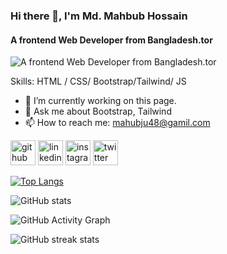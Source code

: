 ### Hi there 👋, I'm Md. Mahbub Hossain
#### A frontend Web Developer from Bangladesh.tor
![A frontend Web Developer from Bangladesh.tor](https://arturssmirnovs.github.io/github-profile-readme-generator/images/banner.png)


Skills: HTML / CSS/ Bootstrap/Tailwind/ JS

- 🔭 I’m currently working on this page. 
- 💬 Ask me about Bootstrap, Tailwind 
- 📫 How to reach me: mahubju48@gamil.com 


[<img src='https://cdn.jsdelivr.net/npm/simple-icons@3.0.1/icons/github.svg' alt='github' height='40'>](https://github.com/mahbubh0ssain)  [<img src='https://cdn.jsdelivr.net/npm/simple-icons@3.0.1/icons/linkedin.svg' alt='linkedin' height='40'>](https://www.linkedin.com/in/mahbubh0ssain/)  [<img src='https://cdn.jsdelivr.net/npm/simple-icons@3.0.1/icons/instagram.svg' alt='instagram' height='40'>](https://www.instagram.com/mahbubh0ssain/)  [<img src='https://cdn.jsdelivr.net/npm/simple-icons@3.0.1/icons/twitter.svg' alt='twitter' height='40'>](https://twitter.com/mahbubh0ssain)  

[![Top Langs](https://github-readme-stats.vercel.app/api/top-langs/?username=mahbubh0ssain)](https://github.com/anuraghazra/github-readme-stats)

![GitHub stats](https://github-readme-stats.vercel.app/api?username=mahbubh0ssain&show_icons=true)  

![GitHub Activity Graph](https://activity-graph.herokuapp.com/graph?username=mahbubh0ssain)  

![GitHub streak stats](https://github-readme-streak-stats.herokuapp.com/?user=mahbubh0ssain)  


